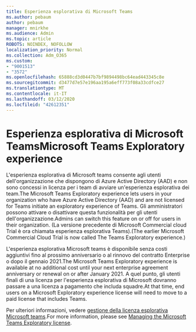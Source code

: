 ```yaml
---
title: Esperienza esplorativa di Microsoft Teams
ms.author: pebaum
author: pebaum
manager: mnirkhe
ms.audience: Admin
ms.topic: article
ROBOTS: NOINDEX, NOFOLLOW
localization_priority: Normal
ms.collection: Adm_O365
ms.custom:
- "9001513"
- "3572"
ms.openlocfilehash: 65888cd3d0447b7bf9894498bc64ead443345c8e
ms.sourcegitcommit: d3477d7e57e196aa195a6eff773f08a33cdfce27
ms.translationtype: MT
ms.contentlocale: it-IT
ms.lasthandoff: 03/12/2020
ms.locfileid: "42612351"
---
```

# <a name="microsoft-teams-exploratory-experience"></a><span data-ttu-id="64aaf-102">Esperienza esplorativa di Microsoft Teams</span><span class="sxs-lookup"><span data-stu-id="64aaf-102">Microsoft Teams Exploratory experience</span></span>

<span data-ttu-id="64aaf-103">L'esperienza esplorativa di Microsoft teams consente agli utenti dell'organizzazione che dispongono di Azure Active Directory (AAD) e non sono concessi in licenza per i team di avviare un'esperienza esplorativa dei team.</span><span class="sxs-lookup"><span data-stu-id="64aaf-103">The Microsoft Teams Exploratory experience lets users in your organization who have Azure Active Directory (AAD) and are not licensed for Teams initiate an exploratory experience of Teams.</span></span> <span data-ttu-id="64aaf-104">Gli amministratori possono attivare o disattivare questa funzionalità per gli utenti dell'organizzazione.</span><span class="sxs-lookup"><span data-stu-id="64aaf-104">Admins can switch this feature on or off for users in their organization.</span></span> <span data-ttu-id="64aaf-105">(La versione precedente di Microsoft Commercial cloud Trial è ora chiamata esperienza esplorativa Teams).</span><span class="sxs-lookup"><span data-stu-id="64aaf-105">(The earlier Microsoft Commercial Cloud Trial is now called The Teams Exploratory experience.)</span></span>

<span data-ttu-id="64aaf-106">L'esperienza esplorativa Microsoft teams è disponibile senza costi aggiuntivi fino al prossimo anniversario o al rinnovo del contratto Enterprise o dopo il gennaio 2021.</span><span class="sxs-lookup"><span data-stu-id="64aaf-106">The Microsoft Teams Exploratory experience is available at no additional cost until your next enterprise agreement anniversary or renewal on or after January 2021.</span></span> <span data-ttu-id="64aaf-107">A quel punto, gli utenti finali di una licenza per l'esperienza esplorativa di Microsoft dovranno passare a una licenza a pagamento che includa squadre.</span><span class="sxs-lookup"><span data-stu-id="64aaf-107">At that time, end users on a Microsoft Exploratory experience license will need to move to a paid license that includes Teams.</span></span>

<span data-ttu-id="64aaf-108">Per ulteriori informazioni, vedere [gestione della licenza esplorativa Microsoft teams](https://docs.microsoft.com/microsoftteams/teams-exploratory/).</span><span class="sxs-lookup"><span data-stu-id="64aaf-108">For more information, please see [Managing the Microsoft Teams Exploratory license](https://docs.microsoft.com/microsoftteams/teams-exploratory/).</span></span>
